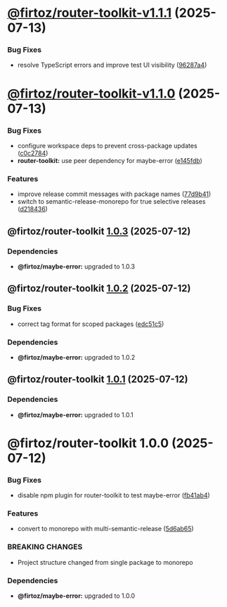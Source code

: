 # [@firtoz/router-toolkit-v1.1.1](https://github.com/firtoz/router-toolkit/compare/@firtoz/router-toolkit@1.1.0...@firtoz/router-toolkit@1.1.1) (2025-07-13)


### Bug Fixes

* resolve TypeScript errors and improve test UI visibility ([96287a4](https://github.com/firtoz/router-toolkit/commit/96287a4a210b2cf24b18886f1fb0e4fd9f73b5f3))

# [@firtoz/router-toolkit-v1.1.0](https://github.com/firtoz/router-toolkit/compare/@firtoz/router-toolkit@1.0.3...@firtoz/router-toolkit@1.1.0) (2025-07-13)


### Bug Fixes

* configure workspace deps to prevent cross-package updates ([c0c2784](https://github.com/firtoz/router-toolkit/commit/c0c2784fd13f0d225d386dffc0ca666c4cf27da6))
* **router-toolkit:** use peer dependency for maybe-error ([e145fdb](https://github.com/firtoz/router-toolkit/commit/e145fdb6281ae2a82c1fad37e0b685220cbf758e))


### Features

* improve release commit messages with package names ([77d9b41](https://github.com/firtoz/router-toolkit/commit/77d9b41e06da17f0ac53ec295a83c324bed4cefe))
* switch to semantic-release-monorepo for true selective releases ([d218436](https://github.com/firtoz/router-toolkit/commit/d218436c31e9ab87135d962316a69b0683893ed7))

## @firtoz/router-toolkit [1.0.3](https://github.com/firtoz/router-toolkit/compare/@firtoz/router-toolkit@1.0.2...@firtoz/router-toolkit@1.0.3) (2025-07-12)


### Dependencies

* **@firtoz/maybe-error:** upgraded to 1.0.3

## @firtoz/router-toolkit [1.0.2](https://github.com/firtoz/router-toolkit/compare/@firtoz/router-toolkit@1.0.1...@firtoz/router-toolkit@1.0.2) (2025-07-12)


### Bug Fixes

* correct tag format for scoped packages ([edc51c5](https://github.com/firtoz/router-toolkit/commit/edc51c596128eb7bc3470e743e2600bdca24dfb4))


### Dependencies

* **@firtoz/maybe-error:** upgraded to 1.0.2

## @firtoz/router-toolkit [1.0.1](https://github.com/firtoz/router-toolkit/compare/@firtoz/router-toolkit@1.0.0...@firtoz/router-toolkit@1.0.1) (2025-07-12)


### Dependencies

* **@firtoz/maybe-error:** upgraded to 1.0.1

# @firtoz/router-toolkit 1.0.0 (2025-07-12)


### Bug Fixes

* disable npm plugin for router-toolkit to test maybe-error ([fb41ab4](https://github.com/firtoz/router-toolkit/commit/fb41ab47bcb6935a5640e66386fa771e18b2daea))


### Features

* convert to monorepo with multi-semantic-release ([5d6ab65](https://github.com/firtoz/router-toolkit/commit/5d6ab652a458c4fd8d5a61a9fbb28598ff4a59d5))


### BREAKING CHANGES

* Project structure changed from single package to monorepo


### Dependencies

* **@firtoz/maybe-error:** upgraded to 1.0.0
